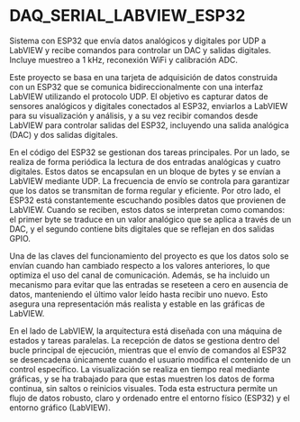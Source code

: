 # DAQ_SERIAL_LABVIEW_ESP32
Sistema con ESP32 que envía datos analógicos y digitales por UDP a LabVIEW y recibe comandos para controlar un DAC y salidas digitales. Incluye muestreo a 1 kHz, reconexión WiFi y calibración ADC.

Este proyecto se basa en una tarjeta de adquisición de datos construida con un ESP32 que se comunica bidireccionalmente con una interfaz LabVIEW utilizando el protocolo UDP. El objetivo es capturar datos de sensores analógicos y digitales conectados al ESP32, enviarlos a LabVIEW para su visualización y análisis, y a su vez recibir comandos desde LabVIEW para controlar salidas del ESP32, incluyendo una salida analógica (DAC) y dos salidas digitales.

En el código del ESP32 se gestionan dos tareas principales. Por un lado, se realiza de forma periódica la lectura de dos entradas analógicas y cuatro digitales. Estos datos se encapsulan en un bloque de bytes y se envían a LabVIEW mediante UDP. La frecuencia de envío se controla para garantizar que los datos se transmitan de forma regular y eficiente. Por otro lado, el ESP32 está constantemente escuchando posibles datos que provienen de LabVIEW. Cuando se reciben, estos datos se interpretan como comandos: el primer byte se traduce en un valor analógico que se aplica a través de un DAC, y el segundo contiene bits digitales que se reflejan en dos salidas GPIO.

Una de las claves del funcionamiento del proyecto es que los datos solo se envían cuando han cambiado respecto a los valores anteriores, lo que optimiza el uso del canal de comunicación. Además, se ha incluido un mecanismo para evitar que las entradas se reseteen a cero en ausencia de datos, manteniendo el último valor leído hasta recibir uno nuevo. Esto asegura una representación más realista y estable en las gráficas de LabVIEW.

En el lado de LabVIEW, la arquitectura está diseñada con una máquina de estados y tareas paralelas. La recepción de datos se gestiona dentro del bucle principal de ejecución, mientras que el envío de comandos al ESP32 se desencadena únicamente cuando el usuario modifica el contenido de un control específico. La visualización se realiza en tiempo real mediante gráficas, y se ha trabajado para que estas muestren los datos de forma continua, sin saltos o reinicios visuales. Toda esta estructura permite un flujo de datos robusto, claro y ordenado entre el entorno físico (ESP32) y el entorno gráfico (LabVIEW).
